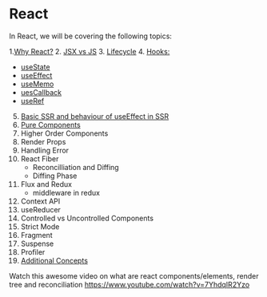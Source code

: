 # React

In React, we will be covering the following topics:

1.[Why React?](https://github.com/ishwarrimal/frontend-interview-preps/tree/main/React/ReactInterview#why-react) 2. [JSX vs JS](https://github.com/ishwarrimal/frontend-interview-preps/tree/main/React/ReactInterview#jsx-vs-js) 3. [Lifecycle](https://ishwar-rimal.medium.com/execution-sequence-of-hooks-in-react-functional-components-b4a2ef69f9b0) 4. [Hooks:](https://github.com/ishwarrimal/frontend-interview-preps/tree/main/React/ReactInterview#hooks)

- [useState](https://github.com/ishwarrimal/frontend-interview-preps/tree/main/React/ReactInterview#usestate)
- [useEffect](https://github.com/ishwarrimal/frontend-interview-preps/tree/main/React/ReactInterview#useeffect)
- [useMemo](https://github.com/ishwarrimal/frontend-interview-preps/tree/main/React/ReactInterview#usememo)
- [uesCallback](https://github.com/ishwarrimal/frontend-interview-preps/tree/main/React/ReactInterview#usecallback)
- [useRef](https://github.com/ishwarrimal/frontend-interview-preps/tree/main/React/ReactInterview#useref)

5. [Basic SSR and behaviour of useEffect in SSR](https://ishwar-rimal.medium.com/execution-sequence-of-hooks-in-react-functional-components-b4a2ef69f9b0)
6. [Pure Components](https://github.com/ishwarrimal/frontend-interview-preps/tree/main/React/ReactInterview#purecomponents)
7. Higher Order Components
8. Render Props
9. Handling Error
10. React Fiber
    - Reconcilliation and Diffing
    - Diffing Phase
11. Flux and Redux
    - middleware in redux
12. Context API
13. useReducer
14. Controlled vs Uncontrolled Components
15. Strict Mode
16. Fragment
17. Suspense
18. Profiler
19. [Additional Concepts](https://ishwar-rimal.medium.com/react-concepts-a5cf39bdd5d)

Watch this awesome video on what are react components/elements, render tree and reconciliation
https://www.youtube.com/watch?v=7YhdqIR2Yzo
